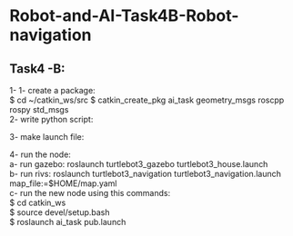 # Robot-and-AI-Task4B-Robot-navigation
<h2>Task4 -B:</h2>

<p1>1- 1- create a package: 
  <br>
 $ cd ~/catkin_ws/src
 $ catkin_create_pkg ai_task geometry_msgs roscpp rospy std_msgs
  <br>
2- write python script:
  <br>
  
3- make launch file:
  <br>
  <launch>
  <node name="task4b" pkg="ai_task" type="task4b.py" />
  <launch/>
   
4- run the node:
  <br>
    a- run gazebo: roslaunch turtlebot3_gazebo turtlebot3_house.launch
    <br>
    b- run rivs: roslaunch turtlebot3_navigation turtlebot3_navigation.launch map_file:=$HOME/map.yaml
      <br>
    c- run the new node using this commands:
    <br>
    $ cd catkin_ws
      <br>
    $ source devel/setup.bash
      <br>
    $ roslaunch ai_task pub.launch
    
   
  </p>

